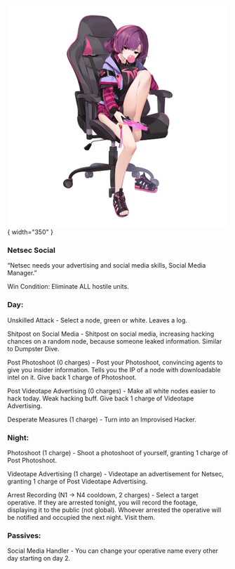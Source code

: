 ![socialmediamanager.png](Images/socialmediamanager.png){ width="350" }

### **Netsec Social**

“Netsec needs your advertising and social media skills, Social Media Manager.”

Win Condition: Eliminate ALL hostile units.

### **Day:**

Unskilled Attack - Select a node, green or white. Leaves a log.

Shitpost on Social Media - Shitpost on social media, increasing hacking chances on a random node, because someone leaked information. Similar to Dumpster Dive.

Post Photoshoot (0 charges) - Post your Photoshoot, convincing agents to give you insider information. Tells you the IP of a node with downloadable intel on it. Give back 1 charge of Photoshoot.

Post Videotape Advertising (0 charges) - Make all white nodes easier to hack today. Weak hacking buff. Give back 1 charge of Videotape Advertising.

Desperate Measures (1 charge) - Turn into an Improvised Hacker.

### **Night:**

Photoshoot (1 charge) - Shoot a photoshoot of yourself, granting 1 charge of Post Photoshoot.

Videotape Advertising (1 charge) - Videotape an advertisement for Netsec, granting 1 charge of Post Videotape Advertising.

Arrest Recording (N1 -> N4 cooldown, 2 charges) - Select a target operative. If they are arrested tonight, you will record the footage, displaying it to the public (not global). Whoever arrested the operative will be notified and occupied the next night. Visit them.

### **Passives:**

Social Media Handler - You can change your operative name every other day starting on day 2.